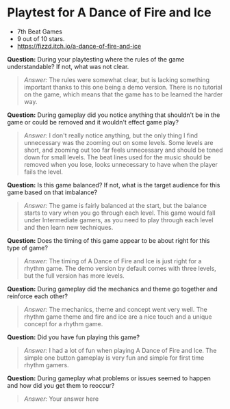 # Playtest for A Dance of Fire and Ice

* 7th Beat Games
* 9 out of 10 stars.
* https://fizzd.itch.io/a-dance-of-fire-and-ice

**Question:** During your playtesting where the rules of the game understandable? If not, what was not clear.
> _Answer:_ The rules were somewhat clear, but is lacking something important thanks to this one being a demo version. There is no tutorial on the game, which means that the game has to be learned the harder way.

**Question:** During gameplay did you notice anything that shouldn't be in the game or could be removed and it wouldn't effect game play?
> _Answer:_ I don't really notice anything, but the only thing I find unnecessary was the zooming out on some levels. Some levels are short, and zooming out too far feels unnecessary and should be toned down for small levels. The beat lines used for the music should be removed when you lose, looks unnecessary to have when the player fails the level.

**Question:** Is this game balanced? If not, what is the target audience for this game based on that imbalance?
> _Answer:_ The game is fairly balanced at the start, but the balance starts to vary when you go through each level. This game would fall under Intermediate gamers, as you need to play through each level and then learn new techniques.

**Question:** Does the timing of this game appear to be about right for this type of game?
> _Answer:_ The timing of A Dance of Fire and Ice is just right for a rhythm game. The demo version by default comes with three levels, but the full version has more levels.

**Question:** During gameplay did the mechanics and theme go together and reinforce each other?
> _Answer:_ The mechanics, theme and concept went very well. The rhythm game theme and fire and ice are a nice touch and a unique concept for a rhythm game.

**Question:** Did you have fun playing this game?
> _Answer:_ I had a lot of fun when playing A Dance of Fire and Ice. The simple one button gameplay is very fun and simple for first time rhythm gamers.

**Question:** During gameplay what problems or issues seemed to happen and how did you get them to reoccur?
> _Answer:_ Your answer here
